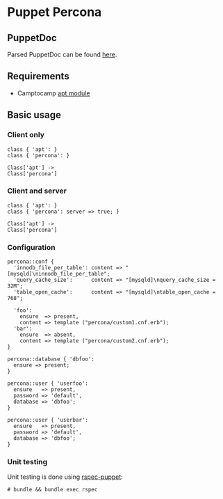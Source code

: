# Puppet Percona

## PuppetDoc

Parsed PuppetDoc can be found [here](http://arioch.github.com/puppet-percona/).

## Requirements

* Camptocamp [apt module]

## Basic usage

### Client only
    class { 'apt': }
    class { 'percona': }

    Class['apt'] ->
    Class['percona']

### Client and server
    class { 'apt': }
    class { 'percona': server => true; }

    Class['apt'] ->
    Class['percona']

### Configuration
    percona::conf {
      'innodb_file_per_table': content => "[mysqld]\ninnodb_file_per_table";
      'query_cache_size':      content => "[mysqld]\nquery_cache_size = 32M";
      'table_open_cache':      content => "[mysqld]\ntable_open_cache = 768";

      'foo':
        ensure  => present,
        content => template ("percona/custom1.cnf.erb");
      'bar':
        ensure  => absent,
        content => template ("percona/custom2.cnf.erb");
    }

    percona::database { 'dbfoo':
      ensure => present;
    }

    percona::user { 'userfoo':
      ensure   => present,
      password => 'default',
      database => 'dbfoo';
    }

    percona::user { 'userbar':
      ensure   => present,
      password => 'default',
      database => 'dbfoo';
    }

### Unit testing

Unit testing is done using [rspec-puppet]:

    # bundle && bundle exec rspec

[apt module]: https://github.com/camptocamp/puppet-apt
[rspec-puppet]: https://github.com/rodjek/rspec-puppet

